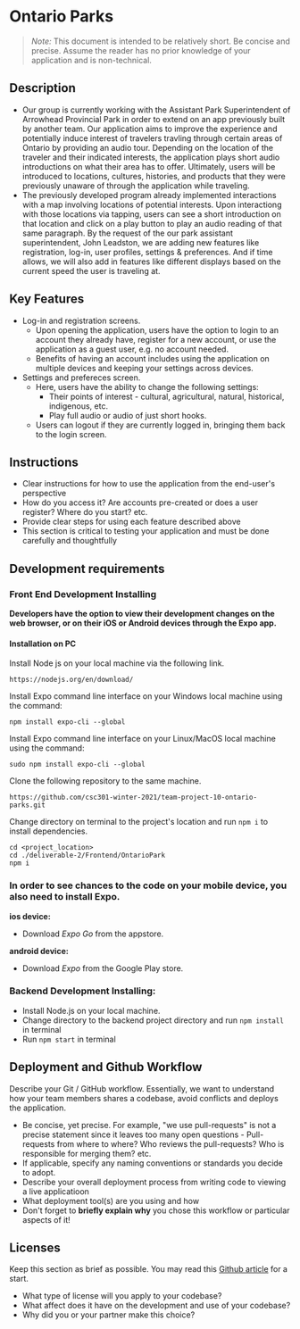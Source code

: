 # Ontario Parks

> _Note:_ This document is intended to be relatively short. Be concise and precise. Assume the reader has no prior knowledge of your application and is non-technical. 
## Description 
 * Our group is currently working with the Assistant Park Superintendent of Arrowhead Provincial Park in order to extend on an app previously built by another team. Our application 
 aims to improve the experience and potentially induce interest of travelers travling through certain areas of Ontario by providing an audio tour. Depending on the location of 
 the traveler and their indicated interests, the application plays short audio introductions on what their area has to offer. Ultimately, users will be introduced to locations, cultures,
 histories, and products that they were previously unaware of through the application while traveling.
* The previously developed program already implemented interactions with a map involving locations of potential interests. Upon interactiong with those locations via tapping, users
can see a short introduction on that location and click on a play button to play an audio reading of that same paragraph. By the request of the our park assistant superintendent, John Leadston,
we are adding new features like registration, log-in, user profiles, settings & preferences. And if time allows, we will also add in features like different displays based on the current speed
the user is traveling at.

## Key Features
 * Log-in and registration screens.
   * Upon opening the application, users have the option to login to an account they already have, register for a new account, or use the application as a guest user, e.g. no account needed.
   * Benefits of having an account includes using the application on multiple devices and keeping your settings across devices.
 * Settings and prefereces screen.
   * Here, users have the ability to change the following settings:
     * Their points of interest - cultural, agricultural, natural, historical, indigenous, etc.
     * Play full audio or audio of just short hooks.
   * Users can logout if they are currently logged in, bringing them back to the login screen.


## Instructions
 * Clear instructions for how to use the application from the end-user's perspective
 * How do you access it? Are accounts pre-created or does a user register? Where do you start? etc. 
 * Provide clear steps for using each feature described above
 * This section is critical to testing your application and must be done carefully and thoughtfully

## Development requirements
### Front End Development Installing

**Developers have the option to view their development changes on the web browser, or on their iOS or Android devices through the Expo app.**

#### Installation on PC

Install Node js on your local machine via the following link.

```
https://nodejs.org/en/download/
```

Install Expo command line interface on your Windows local machine using the command:

```
npm install expo-cli --global
```

Install Expo command line interface on your Linux/MacOS local machine using the command:

```
sudo npm install expo-cli --global
```

Clone the following repository to the same machine.

```
https://github.com/csc301-winter-2021/team-project-10-ontario-parks.git
```

Change directory on terminal to the project's location and run ```npm i``` to install dependencies.

```
cd <project_location>
cd ./deliverable-2/Frontend/OntarioPark
npm i
```

### In order to see chances to the code on your mobile device, you also need to install Expo.
**ios device:**

- Download _Expo Go_ from the appstore.

**android device:**

- Download _Expo_ from the Google Play store.

### Backend Development Installing:

- Install Node.js on your local machine.
- Change directory to the backend project directory and run `npm install` in terminal
- Run `npm start` in terminal

 ## Deployment and Github Workflow

Describe your Git / GitHub workflow. Essentially, we want to understand how your team members shares a codebase, avoid conflicts and deploys the application.

 * Be concise, yet precise. For example, "we use pull-requests" is not a precise statement since it leaves too many open questions - Pull-requests from where to where? Who reviews the pull-requests? Who is responsible for merging them? etc.
 * If applicable, specify any naming conventions or standards you decide to adopt.
 * Describe your overall deployment process from writing code to viewing a live applicatioon
 * What deployment tool(s) are you using and how
 * Don't forget to **briefly explain why** you chose this workflow or particular aspects of it!

 ## Licenses 

 Keep this section as brief as possible. You may read this [Github article](https://help.github.com/en/github/creating-cloning-and-archiving-repositories/licensing-a-repository) for a start.

 * What type of license will you apply to your codebase?
 * What affect does it have on the development and use of your codebase?
 * Why did you or your partner make this choice?
